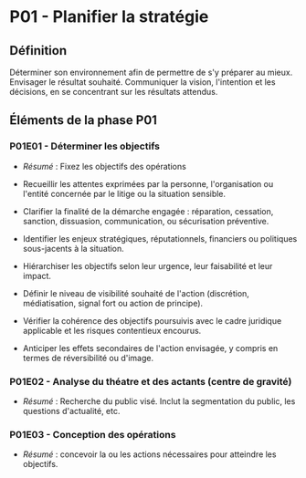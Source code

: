 # P01 - Planifier la stratégie

## Définition
Déterminer son environnement afin de permettre de s'y préparer au mieux. Envisager le résultat souhaité.  Communiquer la vision, l'intention et les décisions, en se concentrant sur les résultats attendus.

## Éléments de la phase P01
### P01E01 - Déterminer les objectifs
- *Résumé* : Fixez les objectifs des opérations
  
- Recueillir les attentes exprimées par la personne, l'organisation ou l'entité concernée par le litige ou la situation sensible.
- Clarifier la finalité de la démarche engagée : réparation, cessation, sanction, dissuasion, communication, ou sécurisation préventive.
- Identifier les enjeux stratégiques, réputationnels, financiers ou politiques sous-jacents à la situation.
- Hiérarchiser les objectifs selon leur urgence, leur faisabilité et leur impact.
- Définir le niveau de visibilité souhaité de l'action (discrétion, médiatisation, signal fort ou action de principe).
- Vérifier la cohérence des objectifs poursuivis avec le cadre juridique applicable et les risques contentieux encourus.
- Anticiper les effets secondaires de l'action envisagée, y compris en termes de réversibilité ou d'image.

### P01E02 - Analyse du théatre et des actants (centre de gravité)
- *Résumé* : Recherche du public visé. Inclut la segmentation du public, les questions d'actualité, etc.

### P01E03 - Conception des opérations
- *Résumé* : concevoir la ou les actions nécessaires pour atteindre les objectifs.
